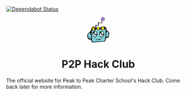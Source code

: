 [![Dependabot Status](https://api.dependabot.com/badges/status?host=github&repo=thatrobotdev/p2phackclub)](https://dependabot.com)
<p align="center">
  <a href="https://www.hackclub.com">
    <img alt="P2P Hack Club Logo" src="static/logo.svg" width="60" />
  </a>
</p>
<h1 align="center">
  P2P Hack Club
</h1>

The official website for Peak to Peak Charter School's Hack Club.
Come back later for more information.
